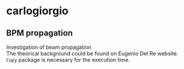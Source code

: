 # carlogiorgio
## BPM propagation
Investigation of beam propagation <br>
The theorical background could be found on Eugenio Del Re website.<br>
`Cupy` package is necessary for the execution time.
